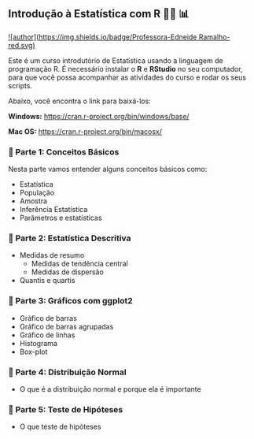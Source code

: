 ## Introdução à Estatística com R 👩‍💻	📊	

[![author](https://img.shields.io/badge/Professora-Edneide Ramalho-red.svg)](https://www.linkedin.com/in/edneide-ramalho-05054ba2/)

Este é um curso introdutório de Estatística usando a linguagem de programação R. 
É necessário instalar o **R** e **RStudio** no seu computador, para que você possa acompanhar as atividades do curso e rodar os seus scripts.

Abaixo, você encontra o link para baixá-los:

**Windows:** https://cran.r-project.org/bin/windows/base/

**Mac OS:** https://cran.r-project.org/bin/macosx/


### 📝 Parte 1: Conceitos Básicos

Nesta parte vamos entender alguns conceitos básicos como:

- Estatística
- População
- Amostra
- Inferência Estatística 
- Parâmetros e estatísticas

### 📝 Parte 2: Estatística Descritiva

- Medidas de resumo
  + Medidas de tendência central
  + Medidas de dispersão
- Quantis e quartis

### 📝 Parte 3: Gráficos com ggplot2

- Gráfico de barras
- Gráfico de barras agrupadas
- Gráfico de linhas
- Histograma
- Box-plot

### 📝 Parte 4: Distribuição Normal

- O que é a distribuição normal e porque ela é importante

### 📝 Parte 5: Teste de Hipóteses

- O que teste de hipóteses

